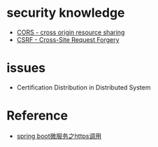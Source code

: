 # security knowledge

  - [CORS - cross origin resource sharing](https://en.wikipedia.org/wiki/Cross-origin_resource_sharing)
  - [CSRF - Cross-Site Request Forgery](https://www.owasp.org/index.php/Cross-Site_Request_Forgery_(CSRF) )


# issues

  - Certification Distribution in Distributed System
  
# Reference
  - [spring boot微服务之https调用](https://www.jianshu.com/p/32c73f12db9e)